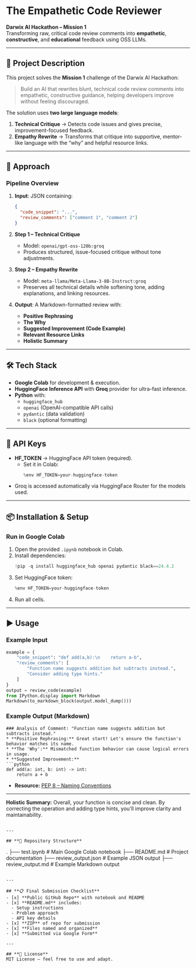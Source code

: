 # **The Empathetic Code Reviewer**  
**Darwix AI Hackathon – Mission 1**  
Transforming raw, critical code review comments into **empathetic**, **constructive**, and **educational** feedback using OSS LLMs.

---

## **📜 Project Description**  
This project solves the **Mission 1** challenge of the Darwix AI Hackathon:  
> Build an AI that rewrites blunt, technical code review comments into empathetic, constructive guidance, helping developers improve without feeling discouraged.

The solution uses **two large language models**:  
1. **Technical Critique** → Detects code issues and gives precise, improvement-focused feedback.  
2. **Empathy Rewrite** → Transforms that critique into supportive, mentor-like language with the “why” and helpful resource links.  

---

## **🚀 Approach**
### **Pipeline Overview**
1. **Input**: JSON containing:
   ```json
   {
     "code_snippet": "...",
     "review_comments": ["comment 1", "comment 2"]
   }
   ```
2. **Step 1 – Technical Critique**  
   - Model: `openai/gpt-oss-120b:groq`  
   - Produces structured, issue-focused critique without tone adjustments.  

3. **Step 2 – Empathy Rewrite**  
   - Model: `meta-llama/Meta-Llama-3-8B-Instruct:groq`  
   - Preserves all technical details while softening tone, adding explanations, and linking resources.  

4. **Output**: A Markdown-formatted review with:
   - **Positive Rephrasing**
   - **The Why**
   - **Suggested Improvement (Code Example)**
   - **Relevant Resource Links**
   - **Holistic Summary**

---

## **🛠️ Tech Stack**
- **Google Colab** for development & execution.
- **HuggingFace Inference API** with **Groq** provider for ultra-fast inference.
- **Python** with:
  - `huggingface_hub`
  - `openai` (OpenAI-compatible API calls)
  - `pydantic` (data validation)
  - `black` (optional formatting)

---

## **🔑 API Keys**
- **HF_TOKEN** → HuggingFace API token (required).  
  - Set it in Colab:
    ```python
    %env HF_TOKEN=your-huggingface-token
    ```
- Groq is accessed automatically via HuggingFace Router for the models used.

---

## **📦 Installation & Setup**
### **Run in Google Colab**
1. Open the provided `.ipynb` notebook in Colab.
2. Install dependencies:
   ```python
   !pip -q install huggingface_hub openai pydantic black==24.4.2
   ```
3. Set HuggingFace token:
   ```python
   %env HF_TOKEN=your-huggingface-token
   ```
4. Run all cells.

---

## **▶️ Usage**
### **Example Input**
```python
example = {
    "code_snippet": "def add(a,b):\n    return a-b",
    "review_comments": [
        "Function name suggests addition but subtracts instead.",
        "Consider adding type hints."
    ]
}
output = review_code(example)
from IPython.display import Markdown
Markdown(to_markdown_block(output.model_dump()))
```

### **Example Output (Markdown)**
```
### Analysis of Comment: "Function name suggests addition but subtracts instead."
* **Positive Rephrasing:** Great start! Let's ensure the function's behavior matches its name.
* **The 'Why':** Mismatched function behavior can cause logical errors in usage.
* **Suggested Improvement:**
```python
def add(a: int, b: int) -> int:
    return a + b
```
* **Resource:** [PEP 8 – Naming Conventions](https://peps.python.org/pep-0008/#naming-conventions)
---
**Holistic Summary:** Overall, your function is concise and clean. By correcting the operation and adding type hints, you'll improve clarity and maintainability.
```

---

## **📂 Repository Structure**
```
.
├── test.ipynb          # Main Google Colab notebook
├── README.md           # Project documentation
├── review_output.json  # Example JSON output
├── review_output.md    # Example Markdown output
```

---

## **📋 Final Submission Checklist**
- [x] **Public GitHub Repo** with notebook and README  
- [x] **README.md** includes:
  - Setup instructions
  - Problem approach
  - API key details  
- [x] **ZIP** of repo for submission  
- [x] **Files named and organized**  
- [x] **Submitted via Google Form**

---

## **📄 License**
MIT License – feel free to use and adapt.
